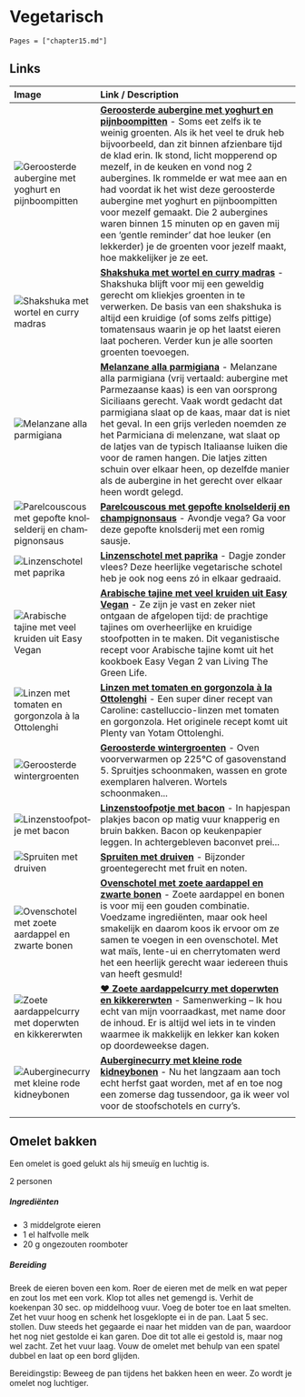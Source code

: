 # Vegetarisch

```@contents
Pages = ["chapter15.md"]
```

## Links

| Image                                                                                                                                                                                                                                                   | Link / Description                                                                                                                                                                                                                                                                                                                                                                                                                                                                                                                                                                                                                                                     |
| :------------------------------------------------------------------------------------------------------------------------------------------------------------------------------------------------------------------------------------------------------ | :--------------------------------------------------------------------------------------------------------------------------------------------------------------------------------------------------------------------------------------------------------------------------------------------------------------------------------------------------------------------------------------------------------------------------------------------------------------------------------------------------------------------------------------------------------------------------------------------------------------------------------------------------------------------- |
| ![Geroosterde aubergine met yoghurt en pijnboompitten](https://www.francescakookt.nl/wp-content/uploads/2021/06/geroosterde-aubergine-met-yoghurt-en-pijnboompitten-1.jpg)                                                                              | **[Geroosterde aubergine met yoghurt en pijnboompitten](https://www.francescakookt.nl/geroosterde-aubergine-met-yoghurt-en-pijnboompitten/)** - Soms eet zelfs ik te weinig groenten. Als ik het veel te druk heb bijvoorbeeld, dan zit binnen afzienbare tijd de klad erin. Ik stond, licht mopperend op mezelf, in de keuken en vond nog 2 aubergines. Ik rommelde er wat mee aan en had voordat ik het wist deze geroosterde aubergine met yoghurt en pijnboompitten voor mezelf gemaakt. Die 2 aubergines waren binnen 15 minuten op en gaven mij een ‘gentle reminder’ dat hoe leuker (en lekkerder) je de groenten voor jezelf maakt, hoe makkelijker je ze eet. |
| ![Shakshuka met wortel en curry madras](https://www.francescakookt.nl/wp-content/uploads/2020/04/shakshuka-met-wortel-en-curry-madras-1-1.jpg)                                                                                                          | **[Shakshuka met wortel en curry madras](https://www.francescakookt.nl/shakshuka-met-wortel-en-curry-madras/)** - Shakshuka blijft voor mij een geweldig gerecht om kliekjes groenten in te verwerken. De basis van een shakshuka is altijd een kruidige (of soms zelfs pittige) tomatensaus waarin je op het laatst eieren laat pocheren. Verder kun je alle soorten groenten toevoegen.                                                                                                                                                                                                                                                                              |
| ![Melanzane alla parmigiana](https://www.francescakookt.nl/wp-content/uploads/2012/06/melanzane-alla-parmigiana-1.jpg)                                                                                                                                  | **[Melanzane alla parmigiana](https://www.francescakookt.nl/melanzane-alla-parmigiana/)** - Melanzane alla parmigiana (vrij vertaald: aubergine met Parmezaanse kaas) is een van oorsprong Siciliaans gerecht. Vaak wordt gedacht dat parmigiana slaat op de kaas, maar dat is niet het geval. In een grijs verleden noemden ze het Parmiciana di melenzane, wat slaat op de latjes van de typisch Italiaanse luiken die voor de ramen hangen. Die latjes zitten schuin over elkaar heen, op dezelfde manier als de aubergine in het gerecht over elkaar heen wordt gelegd.                                                                                            |
| ![Pa­rel­cous­cous met ge­pof­te knol­sel­de­rij en cham­pig­non­saus](https://static.ah.nl/static/recepten/img_RAM_PRD123715_445x297_JPG.jpg)                                                                                                          | **[Pa­rel­cous­cous met ge­pof­te knol­sel­de­rij en cham­pig­non­saus](https://www.ah.nl/allerhande/recept/R-R1193013/parelcouscous-met-gepofte-knolselderij-en-champignonsaus)** - Avondje vega? Ga voor deze gepofte knolsderij met een romig sausje.                                                                                                                                                                                                                                                                                                                                                                                                               |
| ![Lin­zen­scho­tel met pa­pri­ka](https://static.ah.nl/static/recepten/img_012667_445x297_JPG.jpg)                                                                                                                                                      | **[Lin­zen­scho­tel met pa­pri­ka](https://www.ah.nl/allerhande/recept/R-R286306/linzenschotel-met-paprika)** - Dagje zonder vlees? Deze heerlijke vegetarische schotel heb je ook nog eens zó in elkaar gedraaid.                                                                                                                                                                                                                                                                                                                                                                                                                                                     |
| ![Arabische tajine met veel kruiden uit Easy Vegan](<https://img.culy.nl/images/Bio1KRjwK6oGACQ1G5ktt-60kJY=/768x271/smart/filters:format(jpeg):quality(80)/https%3A%2F%2Fwww.culy.nl%2Fwp-content%2Fuploads%2F2018%2F12%2Frecept-tajine-arabisch.jpg>) | **[Arabische tajine met veel kruiden uit Easy Vegan](https://www.culy.nl/recepten/arabische-tajine-vegan/)** - Ze zijn je vast en zeker niet ontgaan de afgelopen tijd: de prachtige tajines om overheerlijke en kruidige stoofpotten in te maken. Dit veganistische recept voor Arabische tajine komt uit het kookboek Easy Vegan 2 van Living The Green Life.                                                                                                                                                                                                                                                                                                        |
| ![Linzen met tomaten en gorgonzola à la Ottolenghi](<https://img.culy.nl/images/8MMKZNxpUBrPRl4ku5AW3zUkbXU=/768x271/smart/filters:format(jpeg):quality(80)/https%3A%2F%2Fwww.culy.nl%2Fwp-content%2Fuploads%2F2012%2F03%2FLinzen_1203_18_16.jpg>)      | **[Linzen met tomaten en gorgonzola à la Ottolenghi](https://www.culy.nl/recepten/castelluccio-linzen-met-tomaten-en-gorgonzola/)** - Een super diner recept van Caroline: castelluccio-linzen met tomaten en gorgonzola. Het originele recept komt uit Plenty van Yotam Ottolenghi.                                                                                                                                                                                                                                                                                                                                                                                   |
| ![Ge­roos­ter­de win­ter­groen­ten](https://static.ah.nl/static/recepten/img_001578_445x297_JPG.jpg)                                                                                                                                                    | **[Ge­roos­ter­de win­ter­groen­ten](https://www.ah.nl/allerhande/recept/R-R72818/geroosterde-wintergroenten)** - Oven voorverwarmen op 225°C of gasovenstand 5. Spruitjes schoonmaken, wassen en grote exemplaren halveren. Wortels schoonmaken...                                                                                                                                                                                                                                                                                                                                                                                                                    |
| ![Lin­zen­stoof­pot­je met ba­con](https://static.ah.nl/static/recepten/img_004025_445x297_JPG.jpg)                                                                                                                                                     | **[Lin­zen­stoof­pot­je met ba­con](https://www.ah.nl/allerhande/recept/R-R373098/linzenstoofpotje-met-bacon)** - In hapjespan plakjes bacon op matig vuur knapperig en bruin bakken. Bacon op keukenpapier leggen. In achtergebleven baconvet prei...                                                                                                                                                                                                                                                                                                                                                                                                                 |
| ![Sprui­ten met drui­ven](https://static.ah.nl/static/recepten/img_064188_445x297_JPG.jpg)                                                                                                                                                              | **[Sprui­ten met drui­ven](https://www.ah.nl/allerhande/recept/R-R1185126/spruiten-met-druiven)** - Bijzonder groentegerecht met fruit en noten.                                                                                                                                                                                                                                                                                                                                                                                                                                                                                                                       |
| ![Ovenschotel met zoete aardappel en zwarte bonen](https://www.francescakookt.nl/wp-content/uploads/2018/08/ovenschotel-met-zoete-aardappel-en-zwarte-bonen-1.jpg)                                                                                      | **[Ovenschotel met zoete aardappel en zwarte bonen](https://www.francescakookt.nl/ovenschotel-met-zoete-aardappel-en-zwarte-bonen/)** - Zoete aardappel en bonen is voor mij een gouden combinatie. Voedzame ingrediënten, maar ook heel smakelijk en daarom koos ik ervoor om ze samen te voegen in een ovenschotel. Met wat maïs, lente-ui en cherrytomaten werd het een heerlijk gerecht waar iedereen thuis van heeft gesmuld!                                                                                                                                                                                                                                     |
| ![Zoete aardappelcurry met doperwten en kikkererwten](https://www.francescakookt.nl/wp-content/uploads/2018/11/zoete-aardappelcurry-met-doperwten-en-kikkererwten-1.jpg)                                                                                | **[♥ Zoete aardappelcurry met doperwten en kikkererwten](https://www.francescakookt.nl/zoete-aardappelcurry-met-doperwten-en-kikkererwten/)** - Samenwerking – Ik hou echt van mijn voorraadkast, met name door de inhoud. Er is altijd wel iets in te vinden waarmee ik makkelijk en lekker kan koken op doordeweekse dagen.                                                                                                                                                                                                                                                                                                                                          |
| ![Auberginecurry met kleine rode kidneybonen](https://www.francescakookt.nl/wp-content/uploads/2018/10/auberginecurry-met-kidneybonen-1.jpg)                                                                                                            | **[Auberginecurry met kleine rode kidneybonen](https://www.francescakookt.nl/auberginecurry-met-kleine-rode-kidneybonen/)** - Nu het langzaam aan toch echt herfst gaat worden, met af en toe nog een zomerse dag tussendoor, ga ik weer vol voor de stoofschotels en curry’s.                                                                                                                                                                                                                                                                                                                                                                                         |
|                                                                                                                                                                                                                                                         |

## Ome­let bak­ken

Een omelet is goed gelukt als hij smeuïg en luchtig is.

2 personen

##### Ingrediënten

- 3 middelgrote eieren
- 1 el halfvolle melk
- 20 g ongezouten roomboter

##### Bereiding

Breek de eieren boven een kom. Roer de eieren met de melk en wat peper en zout los met een vork. Klop tot alles net gemengd is. Verhit de koekenpan 30 sec. op middelhoog vuur. Voeg de boter toe en laat smelten. Zet het vuur hoog en schenk het losgeklopte ei in de pan. Laat 5 sec. stollen. Duw steeds het gegaarde ei naar het midden van de pan, waardoor het nog niet gestolde ei kan garen. Doe dit tot alle ei gestold is, maar nog wel zacht. Zet het vuur laag. Vouw de omelet met behulp van een spatel dubbel en laat op een bord glijden.

Bereidingstip: Beweeg de pan tijdens het bakken heen en weer. Zo wordt je omelet nog luchtiger.
